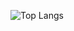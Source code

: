 ![Top Langs](https://github-readme-stats.vercel.app/api/top-langs/?username=guskirb&layout=compact&theme=github_dark_dimmed)



<!---
guskirb/guskirb is a ✨ special ✨ repository because its `README.md` (this file) appears on your GitHub profile.
You can click the Preview link to take a look at your changes.
--->
